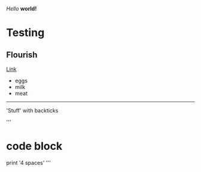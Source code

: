 *Hello* **world!**

# Testing

## Flourish

[Link](https://apple.com)

* eggs
* milk
* meat

---

'Stuff' with backticks

'''
# code block
print '4 spaces'
'''
